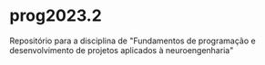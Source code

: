 # prog2023.2

Repositório para a disciplina de "Fundamentos de programação e desenvolvimento de projetos aplicados à neuroengenharia"
